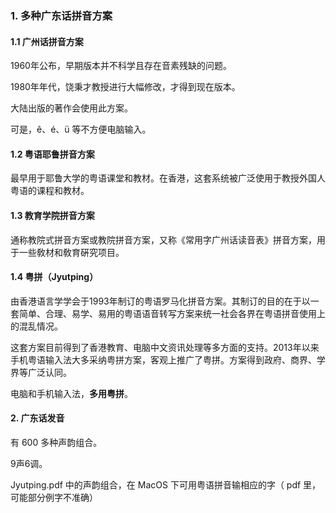 ### 1. 多种广东话拼音方案

#### 1.1 广州话拼音方案

1960年公布，早期版本并不科学且存在音素残缺的问题。

1980年年代，饶秉才教授进行大幅修改，才得到现在版本。

大陆出版的著作会使用此方案。

可是，ê、é、ü 等不方便电脑输入。

#### 1.2 粤语耶鲁拼音方案

最早用于耶鲁大学的粤语课堂和教材。在香港，这套系统被广泛使用于教授外国人粤语的课程和教材。

#### 1.3 教育学院拼音方案

通称教院式拼音方案或教院拼音方案，又称《常用字广州话读音表》拼音方案，用于一些敎材和敎育硏究项目。

#### 1.4 粤拼（Jyutping）

由香港语言学学会于1993年制订的粤语罗马化拼音方案。其制订的目的在于以一套简单、合理、易学、易用的粤语语音转写方案来统一社会各界在粤语拼音使用上的混乱情况。

这套方案目前得到了香港教育、电脑中文资讯处理等多方面的支持。2013年以来手机粤语输入法大多采纳粤拼方案，客观上推广了粤拼。方案得到政府、商界、学界等广泛认同。

电脑和手机输入法，**多用粤拼**。

#### 2. 广东话发音

有 600 多种声韵组合。

9声6调。

Jyutping.pdf 中的声韵组合，在 MacOS 下可用粤语拼音输相应的字（ pdf 里，可能部分例字不准确）
